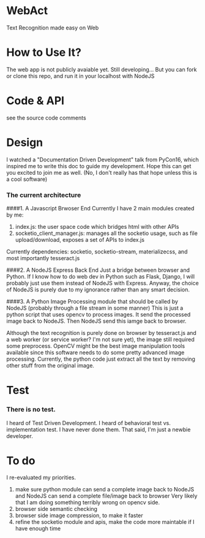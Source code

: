 # WebAct
Text Recognition made easy on Web

# How to Use It?
The web app is not publicly avaiable yet. Still developing...
But you can fork or clone this repo, and run it in your localhost with NodeJS

# Code & API
see the source code comments

# Design
I watched a "Documentation Driven Development" talk from PyCon16, which inspired me to write this doc to guide my development.
Hope this can get you excited to join me as well. (No, I don't really has that hope unless this is a cool software)

### The current architecture
####1. A Javascript Brwoser End
Currently I have 2 main modules created by me:
1. index.js: the user space code which bridges html with other APIs
2. socketio_client_manager.js: manages all the socketio usage, such as file upload/download, exposes a set of APIs to index.js

Currently dependencies:
socketio, socketio-stream, materializecss, and most importantly tesseract.js

####2. A NodeJS Express Back End
Just a bridge between browser and Python. If I know how to do web dev in Python such as Flask, Django, I will probably just use them instead of NodeJS with Express. Anyway, the choice of NodeJS is purely due to my ignorance rather than any smart decision.

####3. A Python Image Processing module that should be called by NodeJS (probably through a file stream in some manner)
This is just a python script that uses opencv to process images. It send the processed image back to NodeJS. Then NodeJS send this iamge back to browser.

Although the text recognition is purely done on browser by tesseract.js and a web worker (or service worker? I'm not sure yet), the image still required some preprocess. OpenCV might be the best image manipulation tools available since this software needs to do some pretty advanced image processing. Currently, the python code just extract all the text by removing other stuff from the original image.

# Test
### There is no test.
I heard of Test Driven Development. I heard of behavioral test vs. implementation test. I have never done them.
That said, I'm just a newbie developer.

# To do
I re-evaluated my priorities.
1. make sure python module can send a complete image back to NodeJS 
   and NodeJS can send a complete file/image back to browser
      Very likely that I am doing something terribly wrong on opencv side.
2. browser side semantic checking
3. browser side image compression, to make it faster
4. refine the socketio module and apis, make the code more maintable if I have enough time
